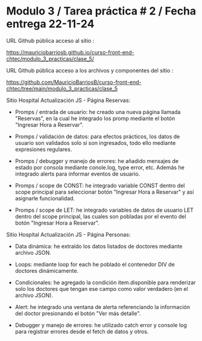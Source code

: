 # Modulo 3 / Tarea práctica # 2 / Fecha entrega 22-11-24

URL Github pública acceso al sitio :

https://mauriciobarriosb.github.io/curso-front-end-chtec/modulo_3_practicas/clase_5/

URL Github pública acceso a los archivos y componentes del sitio :

https://github.com/MauricioBarriosB/curso-front-end-chtec/tree/main/modulo_3_practicas/clase_5

Sitio Hospital Actualización JS - Página Reservas:

* Promps / entrada de usuario: he creado una nueva página llamada "Reservas", en la cual he integrado los promp mediante el botón "Ingresar Hora a Reservar".

* Promps / validación de datos: para efectos prácticos, los datos de usuario son validados solo si son ingresados, todo ello mediante expresiones regulares.

* Promps / debugger y manejo de errores: he añadido mensajes de estado por consola mediante conole.log, type error, etc. Además he integrado alerts para informar eventos de usuario. 

* Promps / scope de CONST: he integrado variable CONST dentro del scope principal para seleccionar botón "Ingresar Hora a Reservar" y así asignarle funcionalidad.

* Promps / scope de LET: he integrado variables de datos de usuario LET dentro del scope principal, las cuales son pobladas por el evento del botón "Ingresar Hora a Reservar". 

Sitio Hospital Actualización JS - Página Personas:

* Data dinámica: he extraído los datos listados de doctores mediante archivo JSON.

* Loops: mediante loop for each he poblado el contenedor DIV de doctores dinámicamente. 

* Condicionales: he agregado la condición item.disponible para renderizar solo los doctores que tengan ese campo como valor verdadero (en el archivo JSON).

* Alert: he integrado una ventana de alerta referenciando la información del doctor presionando el botón "Ver más detalle".

* Debugger y manejo de errores: he utilizado catch error y console log para registrar errores desde el fetch de datos y otros.